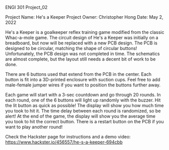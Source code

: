 ENGI 301 Project_02

Project Name: He's a Keeper
Project Owner: Christopher Hong
Date: May 2, 2022

He's a Keeper is a goalkeeper reflex training game modified from the classic Whac-a-mole game. 
The circuit design of He's a Keeper was initially on a breadboard, but now will be replaced with a new PCB design.
The PCB is designed to be circular, matching the shape of circular buttons!
Unfortunately, the PCB design was not completed in time.
The schematics are almost complete, but the layout still needs a decent bit of work to be done.

There are 6 buttons used that extend from the PCB in the center. 
Each button is fit into a 3D-printed enclosure with suction cups.
Feel free to add male-female jumper wires if you want to position the buttons further away.

Each game will start with a 3-sec countdown and go through 20 rounds.
In each round, one of the 6 buttons will light up randomly with the buzzer. 
Hit the lit button as quick as possible! The display will show you how much time you took to hit it.
The time delay between each round is randomized, so be alert!
At the end of the game, the display will show you the average time you took to hit the correct button.
There is a restart button on the PCB if you want to play another round!

Check the Hackster page for instructions and a demo video: 
https://www.hackster.io/456557/he-s-a-keeper-694cbb
